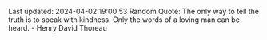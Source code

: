 Last updated: 2024-04-02 19:00:53
Random Quote: The only way to tell the truth is to speak with kindness. Only the words of a loving man can be heard. - Henry David Thoreau